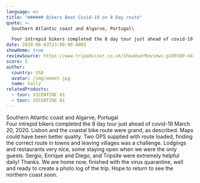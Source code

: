 ```yaml
---
language: en
title: "###### Bikers Beat Covid-19 on 8 Day route"
quote: >-
  Southern Atlantic coast and Algarve, Portugal\

  Four intrepid bikers completed the 8 day tour just ahead of covid-19 March 20, 2020. Lisbon and the coastal bike route were grand, as described. Maps could have been better quality. Two GPS supplied with route loaded, finding the correct route in towns and leaving villages was a challenge. Lodgings and restaurants very nice, some staying open when we were the only guests. Sergio, Enrique and Diego, and Tripsite were extremely helpful daily! Thanks. We are home now, finished with the virus quarantine, well and ready to create a photo log of the trip. Hope to return to see the northern coast soon.
date: 2020-06-03T23:00:00.000Z
showHome: true
reviewSource: https://www.tripadvisor.co.uk/ShowUserReviews-g189180-d4105907-r752255637-Top_Bike_tours_Portugal-Porto_Porto_District_Northern_Portugal.html
score: 5
author:
  country: USA
  avatar: /img/emmet.jpg
  name: Sally
relatedProducts:
  - tour: VICENTINE 01
  - tour: VICENTINE 01
---
```

Southern Atlantic coast and Algarve, Portugal\
Four intrepid bikers completed the 8 day tour just ahead of covid-19 March 20, 2020. Lisbon and the coastal bike route were grand, as described. Maps could have been better quality. Two GPS supplied with route loaded, finding the correct route in towns and leaving villages was a challenge. Lodgings and restaurants very nice, some staying open when we were the only guests. Sergio, Enrique and Diego, and Tripsite were extremely helpful daily! Thanks. We are home now, finished with the virus quarantine, well and ready to create a photo log of the trip. Hope to return to see the northern coast soon.